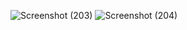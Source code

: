 ![Screenshot (203)](https://github.com/user-attachments/assets/5254e341-0868-4f49-a14a-28f7ca10a60c)
![Screenshot (204)](https://github.com/user-attachments/assets/90118049-6ae6-4229-ad02-c064f6633dc1)
